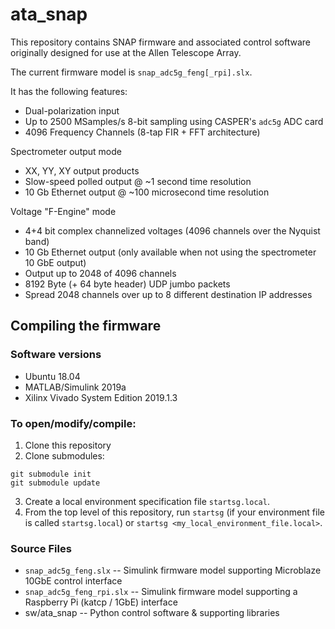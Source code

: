 # ata_snap
This repository contains SNAP firmware and associated control software originally designed for use at the Allen Telescope Array.

The current firmware model is `snap_adc5g_feng[_rpi].slx`.

It has the following features:

* Dual-polarization input
* Up to 2500 MSamples/s 8-bit sampling using CASPER's `adc5g` ADC card
* 4096 Frequency Channels (8-tap FIR + FFT architecture)

Spectrometer output mode

* XX, YY, XY output products
* Slow-speed polled output @ ~1 second time resolution
* 10 Gb Ethernet output @ ~100 microsecond time resolution

Voltage "F-Engine" mode

* 4+4 bit complex channelized voltages (4096 channels over the Nyquist band)
* 10 Gb Ethernet output (only available when not using the spectrometer 10 GbE output)
* Output up to 2048 of 4096 channels
* 8192 Byte (+ 64 byte header) UDP jumbo packets
* Spread 2048 channels over up to 8 different destination IP addresses

## Compiling the firmware

### Software versions
- Ubuntu 18.04
- MATLAB/Simulink 2019a
- Xilinx Vivado System Edition 2019.1.3

### To open/modify/compile:

1. Clone this repository
2. Clone submodules:
  ```
  git submodule init
  git submodule update
  ```
3. Create a local environment specification file `startsg.local`.
4. From the top level of this repository, run `startsg` (if your environment file is called `startsg.local`) or `startsg <my_local_environment_file.local>`.

### Source Files
- `snap_adc5g_feng.slx` -- Simulink firmware model supporting Microblaze 10GbE control interface
- `snap_adc5g_feng_rpi.slx` -- Simulink firmware model supporting a Raspberry Pi (katcp / 1GbE) interface
- sw/ata_snap -- Python control software & supporting libraries

